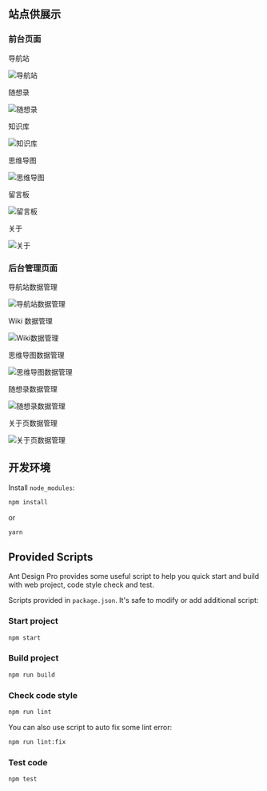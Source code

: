## 站点供展示

### 前台页面

导航站

![导航站]()

随想录

![随想录]()

知识库

![知识库]()

思维导图

![思维导图]()

留言板

![留言板]()

关于

![关于]()

### 后台管理页面

导航站数据管理

![导航站数据管理]()

Wiki 数据管理

![Wiki数据管理]()

思维导图数据管理

![思维导图数据管理]()

随想录数据管理

![随想录数据管理]()

关于页数据管理

![关于页数据管理]()

## 开发环境

Install `node_modules`:

```bash
npm install
```

or

```bash
yarn
```

## Provided Scripts

Ant Design Pro provides some useful script to help you quick start and build with web project, code style check and test.

Scripts provided in `package.json`. It's safe to modify or add additional script:

### Start project

```bash
npm start
```

### Build project

```bash
npm run build
```

### Check code style

```bash
npm run lint
```

You can also use script to auto fix some lint error:

```bash
npm run lint:fix
```

### Test code

```bash
npm test
```
